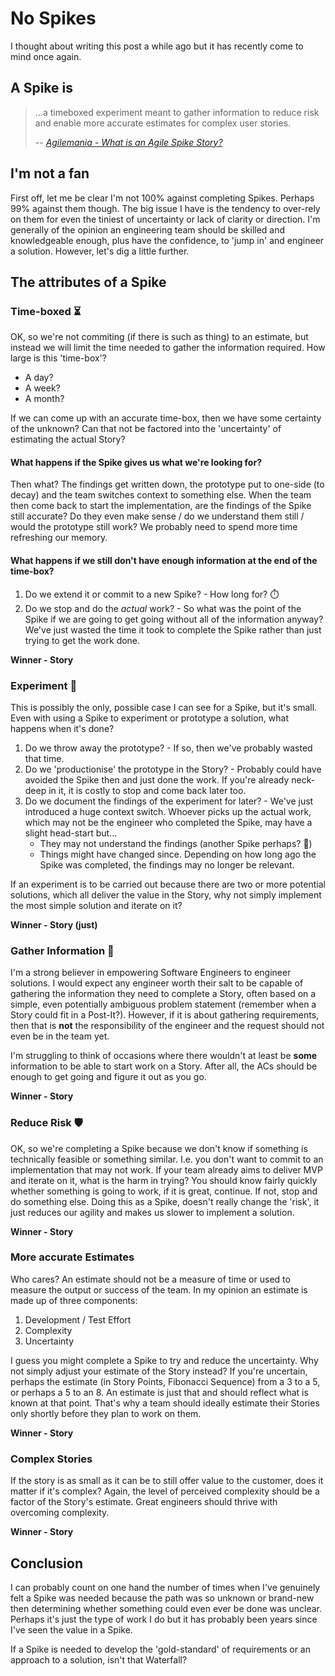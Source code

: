 # No Spikes

I thought about writing this post a while ago but it has recently come to mind once again.

## A Spike is

> ...a timeboxed experiment meant to gather information to reduce risk and enable more accurate estimates for complex user stories.
> 
> -- <cite>[Agilemania - What is an Agile Spike Story?](https://agilemania.com/agile-spike-story-what-is-a-spike-in-agile)</cite>

## I'm not a fan

First off, let me be clear I'm not 100% against completing Spikes. Perhaps 99% against them though. The big issue I have is the tendency to over-rely on them for even the tiniest of uncertainty or lack of clarity or direction. I'm generally of the opinion an engineering team should be skilled and knowledgeable enough, plus have the confidence, to 'jump in' and engineer a solution. However, let's dig a little further.

## The attributes of a Spike

### Time-boxed ⏳

OK, so we're not commiting (if there is such as thing) to an estimate, but instead we will limit the time needed to gather the information required. How large is this 'time-box'?

* A day?
* A week?
* A month?

If we can come up with an accurate time-box, then we have some certainty of the unknown? Can that not be factored into the 'uncertainty' of estimating the actual Story?

#### What happens if the Spike gives us what we're looking for?

Then what? The findings get written down, the prototype put to one-side (to decay) and the team switches context to something else. When the team then come back to start the implementation, are the findings of the Spike still accurate? Do they even make sense / do we understand them still / would the prototype still work? We probably need to spend more time refreshing our memory.

#### What happens if we still don't have enough information at the end of the time-box?

1. Do we extend it or commit to a new Spike? - How long for? ⏱️
2. Do we stop and do the *actual* work? - So what was the point of the Spike if we are going to get going without all of the information anyway? We've just wasted the time it took to complete the Spike rather than just trying to get the work done.

**Winner - Story**

### Experiment 🧪

This is possibly the only, possible case I can see for a Spike, but it's small. Even with using a Spike to experiment or prototype a solution, what happens when it's done?

1. Do we throw away the prototype? - If so, then we've probably wasted that time.
2. Do we 'productionise' the prototype in the Story? - Probably could have avoided the Spike then and just done the work. If you're already neck-deep in it, it is costly to stop and come back later too.
3. Do we document the findings of the experiment for later? - We've just introduced a huge context switch. Whoever picks up the actual work, which may not be the engineer who completed the Spike, may have a slight head-start but...
    * They may not understand the findings (another Spike perhaps? 🙂)
    * Things might have changed since. Depending on how long ago the Spike was completed, the findings may no longer be relevant.

If an experiment is to be carried out because there are two or more potential solutions, which all deliver the value in the Story, why not simply implement the most simple solution and iterate on it?

**Winner - Story (just)**

### Gather Information 💭

I'm a strong believer in empowering Software Engineers to engineer solutions. I would expect any engineer worth their salt to be capable of gathering the information they need to complete a Story, often based on a simple, even potentially ambiguous problem statement (remember when a Story could fit in a Post-It?). However, if it is about gathering requirements, then that is **not** the responsibility of the engineer and the request should not even be in the team yet.

I'm struggling to think of occasions where there wouldn't at least be **some** information to be able to start work on a Story. After all, the ACs should be enough to get going and figure it out as you go.

**Winner - Story**

### Reduce Risk 🛡️

OK, so we're completing a Spike because we don't know if something is technically feasible or something similar. I.e. you don't want to commit to an implementation that may not work. If your team already aims to deliver MVP and iterate on it, what is the harm in trying? You should know fairly quickly whether something is going to work, if it is great, continue. If not, stop and do something else. Doing this as a Spike, doesn't really change the 'risk', it just reduces our agility and makes us slower to implement a solution.

**Winner - Story**

### More accurate Estimates

Who cares? An estimate should not be a measure of time or used to measure the output or success of the team. In my opinion an estimate is made up of three components:

1. Development / Test Effort
2. Complexity
3. Uncertainty

I guess you might complete a Spike to try and reduce the uncertainty. Why not simply adjust your estimate of the Story instead? If you're uncertain, perhaps the estimate (in Story Points, Fibonacci Sequence) from a 3 to a 5, or perhaps a 5 to an 8. An estimate is just that and should reflect what is known at that point. That's why a team should ideally estimate their Stories only shortly before they plan to work on them.

**Winner - Story**

### Complex Stories

If the story is as small as it can be to still offer value to the customer, does it matter if it's complex? Again, the level of perceived complexity should be a factor of the Story's estimate. Great engineers should thrive with overcoming complexity.

**Winner - Story**

## Conclusion

I can probably count on one hand the number of times when I've genuinely felt a Spike was needed because the path was so unknown or brand-new then determining whether something could even ever be done was unclear. Perhaps it's just the type of work I do but it has probably been years since I've seen the value in a Spike.

If a Spike is needed to develop the 'gold-standard' of requirements or an approach to a solution, isn't that Waterfall?
